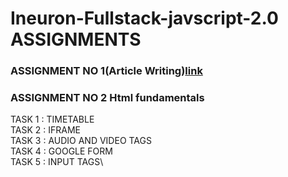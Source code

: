 # Ineuron-Fullstack-javscript-2.0 ASSIGNMENTS

### ASSIGNMENT NO 1(Article Writing)[link](https://chinmaysohony.hashnode.dev/essential-elements-for-building-dynamic-web-pages)
### ASSIGNMENT NO 2 Html fundamentals
 TASK 1 : TIMETABLE\
 TASK 2 : IFRAME\
 TASK 3 : AUDIO AND VIDEO TAGS\
 TASK 4 : GOOGLE FORM\
 TASK 5 : INPUT TAGS\
